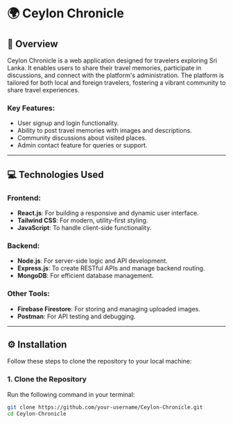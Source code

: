 # 🌍 Ceylon Chronicle

## 📖 Overview

Ceylon Chronicle is a web application designed for travelers exploring Sri Lanka. It enables users to share their travel memories, participate in discussions, and connect with the platform's administration. The platform is tailored for both local and foreign travelers, fostering a vibrant community to share travel experiences.

### Key Features:
- User signup and login functionality.
- Ability to post travel memories with images and descriptions.
- Community discussions about visited places.
- Admin contact feature for queries or support.

---

## 💻 Technologies Used

### Frontend:
- **React.js**: For building a responsive and dynamic user interface.
- **Tailwind CSS**: For modern, utility-first styling.
- **JavaScript**: To handle client-side functionality.

### Backend:
- **Node.js**: For server-side logic and API development.
- **Express.js**: To create RESTful APIs and manage backend routing.
- **MongoDB**: For efficient database management.

### Other Tools:
- **Firebase Firestore**: For storing and managing uploaded images.
- **Postman**: For API testing and debugging.

---

## ⚙️ Installation

Follow these steps to clone the repository to your local machine:

### 1. **Clone the Repository**

Run the following command in your terminal:

```bash
git clone https://github.com/your-username/Ceylon-Chronicle.git
cd Ceylon-Chronicle
